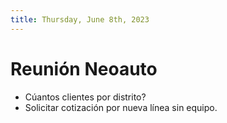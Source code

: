 ```yaml
---
title: Thursday, June 8th, 2023
---
```


# Reunión Neoauto
- Cúantos clientes por distrito?
- Solicitar cotización por nueva línea sin equipo.
